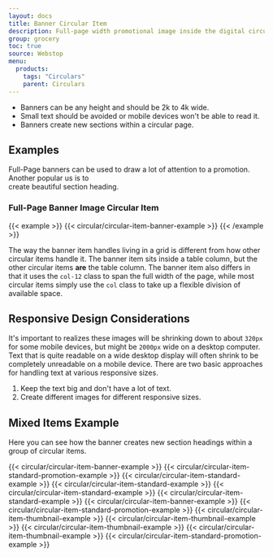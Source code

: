 ```yaml
---
layout: docs
title: Banner Circular Item
description: Full-page width promotional image inside the digital circular.
group: grocery
toc: true
source: Webstop
menu: 
  products:
    tags: "Circulars"
    parent: Circulars
---
```


- Banners can be any height and should be 2k to 4k wide. 
- Small text should be avoided or mobile devices won't be able to read it. 
- Banners create new sections within a circular page.

## Examples

Full-Page banners can be used to draw a lot of attention to a promotion. Another popular us is to  
create beautiful section heading.

### Full-Page Banner Image Circular Item 

{{< example >}}
{{< circular/circular-item-banner-example >}}
{{< /example >}}


The way the banner item handles living in a grid is different from how other circular items handle it. 
The banner item sits inside a table column, but the other circular items **are** the table column. The 
banner item also differs in that it uses the `col-12` class to span the full width of the page, while 
most circular items simply use the `col` class to take up a flexible division of available space.

## Responsive Design Considerations

It's important to realizes these images will be shrinking down to about `320px` for some mobile 
devices, but might be `2000px` wide on a desktop computer. Text that is quite readable on a wide 
desktop display will often shrink to be completely unreadable on a mobile device. There are two 
basic approaches for handling text at various responsive sizes.

1. Keep the text big and don't have a lot of text.
2. Create different images for different responsive sizes.



## Mixed Items Example

Here you can see how the banner creates new section headings within a group of circular items.

<div class="wsg-example">
  <div class="row">
    {{< circular/circular-item-banner-example >}}
    {{< circular/circular-item-standard-promotion-example >}}
    {{< circular/circular-item-standard-example >}}
    {{< circular/circular-item-standard-example >}}
    {{< circular/circular-item-standard-example >}}
    {{< circular/circular-item-standard-example >}}
    {{< circular/circular-item-banner-example >}}
    {{< circular/circular-item-standard-promotion-example >}}
    {{< circular/circular-item-thumbnail-example >}}
    {{< circular/circular-item-thumbnail-example >}}
    {{< circular/circular-item-thumbnail-example >}}
    {{< circular/circular-item-thumbnail-example >}}
    {{< circular/circular-item-standard-promotion-example >}}
  </div>
</div>
